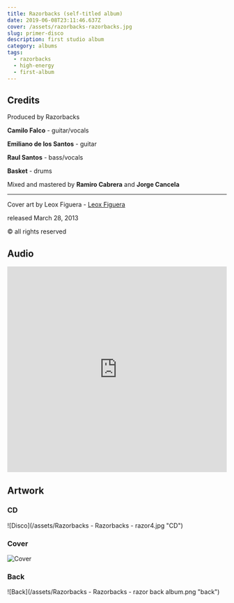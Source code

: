 ```yaml
---
title: Razorbacks (self-titled album)
date: 2019-06-08T23:11:46.637Z
cover: /assets/razorbacks-razorbacks.jpg
slug: primer-disco
description: first studio album
category: albums
tags:
  - razorbacks
  - high-energy
  - first-album
---
```


## Credits

Produced by Razorbacks

**Camilo Falco** - guitar/vocals

**Emiliano de los Santos** - guitar

**Raul Santos** - bass/vocals

**Basket** - drums

Mixed and mastered by **Ramiro Cabrera** and **Jorge Cancela**

---

Cover art by Leox Figuera - [Leox Figuera](https://facebook.com/leox.figsher)

released March 28, 2013

&copy; all rights reserved

## Audio

<iframe style="border: 0; min-width: 240px; max-width: 512px; width: 100%; height: 472px; display: flex; margin: auto;" src="https://bandcamp.com/EmbeddedPlayer/album=604708916/size=large/bgcol=ffffff/linkcol=de270f/artwork=small/transparent=true/" seamless><a href="http://razorbacks.bandcamp.com/album/razorbacks">Razorbacks by Razorbacks</a></iframe>

## Artwork

### CD

![Disco](/assets/Razorbacks - Razorbacks - razor4.jpg "CD")

### Cover

![Cover](/assets/razorbacks-razorbacks.jpg "cover")

### Back

![Back](/assets/Razorbacks - Razorbacks - razor back album.png "back")
